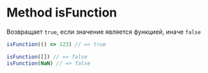 # Method isFunction

Возвращает `true`, если значение является функцией, иначе `false`

  ```ts
  isFunction(() => 123) // => true

  isFunction([]) // => false
  isFunction(NaN) // => false
  ```